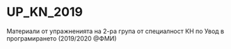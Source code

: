 # UP_KN_2019
Материали от упражненията на 2-ра група от специалност КН по Увод в програмирането (2019/2020 @ФМИ)
